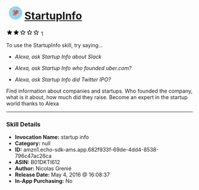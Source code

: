 # &nbsp;<img src="skill_icon" alt="StartupInfo icon" width="36"> [StartupInfo](http://alexa.amazon.com/#skills/amzn1.echo-sdk-ams.app.682f933f-69de-4dd4-8538-796c47ac26ca)
![2 stars](../../images/ic_star_black_18dp_1x.png)![2 stars](../../images/ic_star_black_18dp_1x.png)![2 stars](../../images/ic_star_border_black_18dp_1x.png)![2 stars](../../images/ic_star_border_black_18dp_1x.png)![2 stars](../../images/ic_star_border_black_18dp_1x.png) 1

To use the StartupInfo skill, try saying...

* *Alexa, ask Startup Info about Slack*

* *Alexa, ask Startup Info who founded uber.com?*

* *Alexa, ask Startup Info did Twitter IPO?*

Find information about companies and startups. Who founded the company, what is it about, how much did they raise.
Become an expert in the startup world thanks to Alexa

***

### Skill Details

* **Invocation Name:** startup info
* **Category:** null
* **ID:** amzn1.echo-sdk-ams.app.682f933f-69de-4dd4-8538-796c47ac26ca
* **ASIN:** B01DKTI612
* **Author:** Nicolas Grenié
* **Release Date:** May 4, 2016 @ 16:08:37
* **In-App Purchasing:** No
